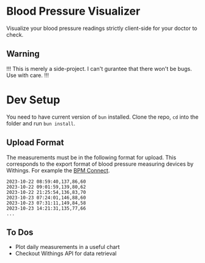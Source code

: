 # Blood Pressure Visualizer
Visualize your blood pressure readings strictly client-side for your doctor to check.

## Warning
!!! This is merely a side-project. I can't gurantee that there won't be bugs. Use with care. !!!

# Dev Setup
You need to have current version of `bun` installed. Clone the repo, `cd` into the folder and run `bun install`.

## Upload Format
The measurements must be in the following format for upload. This corresponds to the export format of blood pressure measuring devices by Withings. For example the [BPM Connect](https://www.withings.com/de/de/bpm-connect).
```
2023-10-22 08:59:40,137,86,60
2023-10-22 09:01:59,139,80,62
2023-10-22 21:25:54,136,83,70
2023-10-23 07:24:01,146,88,60
2023-10-23 07:31:11,149,84,58
2023-10-23 14:21:31,135,77,66
...
```

## To Dos
- Plot daily measurements in a useful chart
- Checkout Withings API for data retrieval
